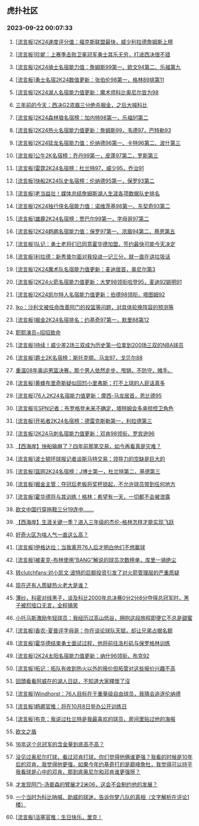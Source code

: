 ## 虎扑社区 
### 2023-09-22 00:07:33

1. [[流言板]2K24速度评分值：福克斯联盟最快，威少利拉德詹姆斯上榜](https://bbs.hupu.com/62182235.html)

2. [[流言板]珍妮：上赛季击败卫冕冠军勇士其乐无穷，打进西决很不错](https://bbs.hupu.com/62181822.html)

3. [[流言板]2K24骑士名宿能力值：詹姆斯99第一、欧文94第二、乐福第九](https://bbs.hupu.com/62182628.html)

4. [[流言板]勇士名宿2K24数值更新：张伯伦98第一，格林89排第11](https://bbs.hupu.com/62181411.html)

5. [[流言板]2K24湖人名宿能力值更新：魔术师科比奥尼尔皆为98](https://bbs.hupu.com/62180029.html)

6. [三年前的今天：西决G2浓眉三分绝杀掘金，之后大喊科比](https://bbs.hupu.com/62179613.html)

7. [[流言板]2K24森林狼名宿榜：加内特98第一，乐福91第二](https://bbs.hupu.com/62182355.html)

8. [[流言板]2K24热火名宿能力值更新：詹姆斯99，韦德97，巴特勒93](https://bbs.hupu.com/62180132.html)

9. [[流言板]2K24猛龙名宿能力值：伦纳德96第一、卡特96第二、波什第三](https://bbs.hupu.com/62182795.html)

10. [[流言板]公牛2K名宿榜：乔丹99第一，皮蓬97第二，罗斯第三](https://bbs.hupu.com/62181799.html)

11. [[流言板]雷霆2K24名宿榜：杜兰特97，威少95，乔治91](https://bbs.hupu.com/62181495.html)

12. [[流言板]快船2K24队史名宿榜：伦纳德95第一，保罗93第二](https://bbs.hupu.com/62182518.html)

13. [[流言板]老当益壮！媒体总结詹姆斯湖人生涯各项数据队史排名](https://bbs.hupu.com/62178536.html)

14. [[流言板]2K24独行侠名宿能力值：诺维茨基98第一、东契奇93第二](https://bbs.hupu.com/62182908.html)

15. [[流言板]雄鹿2K24名宿榜：贾巴尔99第一，字母哥97第二](https://bbs.hupu.com/62182448.html)

16. [[流言板]2K24鹈鹕名宿能力值：保罗97第一、浓眉94第二、蔡恩第五](https://bbs.hupu.com/62183037.html)

17. [[流言板]队记：勇士老将们已同意霍华德加盟，签约最快可能今天决定](https://bbs.hupu.com/62176418.html)

18. [[流言板]利拉德：新秀普尔面对我投进一记三分，就一直在讲垃圾话](https://bbs.hupu.com/62181020.html)

19. [[流言板]2K24魔术队名宿能力值更新：麦迪居首，奥尼尔第3](https://bbs.hupu.com/62181236.html)

20. [[流言板]2K24火箭名宿能力值更新：大梦98领衔哈登95，麦迪92姚明91](https://bbs.hupu.com/62178783.html)

21. [[流言板]2K24凯尔特人名宿能力值更新：伯德98领衔，塔图姆92](https://bbs.hupu.com/62181123.html)

22. [Iko：沙利文被任命改善阿门的投篮等问题，对具体轮换阵容的预测等](https://bbs.hupu.com/62181506.html)

23. [[流言板]掘金2K24名宿排名：约基奇97第一，默里88第12](https://bbs.hupu.com/62181447.html)

24. [职耶演员~招招致命](https://bbs.hupu.com/62177585.html)

25. [[流言板]待续！威少差2场三双成为历史第一位拿到200场三双的NBA球员](https://bbs.hupu.com/62177088.html)

26. [[流言板]爵士2K名宿榜：斯托克顿、马龙97，戈贝尔88](https://bbs.hupu.com/62182708.html)

27. [重温08年奥运男篮决赛，那个男人依然走步，甩锅，不防守，摊手。](https://bbs.hupu.com/62182165.html)

28. [[流言板]黄蜂布里奇斯疑似回怼小里弗斯：打不上球的人屁话真多](https://bbs.hupu.com/62176441.html)

29. [[流言板]76人2K24名宿能力值更新：摩西-马龙居首，恩比德95](https://bbs.hupu.com/62180215.html)

30. [[流言板]ESPN记者：布罗格登未来不确定，塔特姆会多承担控卫角色](https://bbs.hupu.com/62178293.html)

31. [[流言板]开拓者2K24名宿榜：德雷克斯勒第一，利拉德第三](https://bbs.hupu.com/62182616.html)

32. [[流言板]2K24马刺名宿能力值更新：邓肯98领衔，罗宾逊96](https://bbs.hupu.com/62179982.html)

33. [【西海岸】快船输麻了？四年前那笔交易，如今再看真是灾难？](https://bbs.hupu.com/62177721.html)

34. [[流言板]波士顿环球报记者谈斯马特交易：领导力的空缺是巨大的](https://bbs.hupu.com/62183022.html)

35. [[流言板]篮网2K24名宿榜：J博士第一，杜兰特第二，基德第三](https://bbs.hupu.com/62181721.html)

36. [[流言板]掘金主管：夺冠后老板将奖杯锁起，不允许球员带到任何地方](https://bbs.hupu.com/62183447.html)

37. [[流言板]霍华德将与其训练！格林：希望有一天，一切都不会被泄露](https://bbs.hupu.com/62175764.html)

38. [欧文中国行穿拖鞋三分19连中.......](https://bbs.hupu.com/62182266.html)

39. [【西海岸】生涯关键一季？进入三年级的杰伦-格林怎样才能实现飞跃](https://bbs.hupu.com/62177047.html)

40. [好奇火区为啥人气一直这么高？](https://bbs.hupu.com/62182913.html)

41. [[流言板]伊格达拉：当我离开76人后才明白他们不想赢球](https://bbs.hupu.com/62183375.html)

42. [[流言板]被麦克-布林使用“BANG”解说的球员次数榜单，库里一骑绝尘](https://bbs.hupu.com/62176728.html)

43. [转clutchfans:对小凯文·波特的巨额投资引发了对火箭管理层的严重质疑](https://bbs.hupu.com/62173336.html)

44. [现在还有人质疑热火老大是谁？](https://bbs.hupu.com/62182116.html)

45. [薄纱，科密对线黑子，谈及科比2000年总决赛0分2分8分夺得总冠军时，黑子被怼哑口无言，全程搞笑](https://bbs.hupu.com/62179331.html)

46. [小托马斯激励年轻球员：我经历过高山低谷，拥抱这段旅程即便它不总是甜蜜](https://bbs.hupu.com/62183245.html)

47. [[流言板]香农-夏普评字母哥：你在谈论球队天赋，却让兄弟占据名额](https://bbs.hupu.com/62183373.html)

48. [[流言板]霍华德结束勇士面试过程，他将前往洛杉矶与保罗格林训练](https://bbs.hupu.com/62174835.html)

49. [[流言板]2K24太阳名宿能力值更新：纳什96领衔，布克92](https://bbs.hupu.com/62180083.html)

50. [[流言板]拓记：拓队有收到热火以外的报价但拓管对这些报价兴趣不高](https://bbs.hupu.com/62183194.html)

51. [回頭看看阿威在的湖人日誌，不知道大家釋懷了沒](https://bbs.hupu.com/62182664.html)

52. [[流言板]Windhorst：76人目标在于重量级自由球员，我猜会追逐伦纳德](https://bbs.hupu.com/62175229.html)

53. [[流言板]鹈鹕官推：将在10月8日举办公开训练日](https://bbs.hupu.com/62183075.html)

54. [[流言板]布克：我说过杜兰特是我最喜欢的球员，房间里贴过他的海报](https://bbs.hupu.com/62176359.html)

55. [欧文之盾](https://bbs.hupu.com/62182131.html)

56. [16年这个总冠军的含金量到底高不高？](https://bbs.hupu.com/62181161.html)

57. [没见过奥尼尔打球，看过邓肯打球，你们觉得他俩谁更强？我看的时候是10年后的邓肯，我觉得他更强，如果今年约基奇打的是巅峰詹杜，我觉得可以持平我看球是心中的邓肯，那到底奥尼尔和邓肯谁更强呀？](https://bbs.hupu.com/62181052.html)

58. [才发现阿门-汤普森的臂展才2米06，这会不会制约他的发展？](https://bbs.hupu.com/62182592.html)

59. [一个当时为科比呐喊、助威的球迷，告诉你梦八队的真相（文字解析在评论1楼）](https://bbs.hupu.com/62183043.html)

60. [[流言板]活塞官推：生日快乐，里克！](https://bbs.hupu.com/62182943.html)

